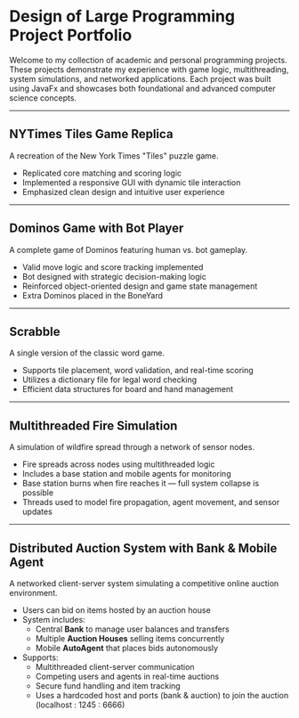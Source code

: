 # Design of Large Programming Project Portfolio

Welcome to my collection of academic and personal programming projects. These projects demonstrate my experience with game logic, multithreading, system simulations, and networked applications. Each project was built using JavaFx and showcases both foundational and advanced computer science concepts.

---

## NYTimes Tiles Game Replica
A recreation of the New York Times "Tiles" puzzle game.

- Replicated core matching and scoring logic
- Implemented a responsive GUI with dynamic tile interaction
- Emphasized clean design and intuitive user experience

---

## Dominos Game with Bot Player
A complete game of Dominos featuring human vs. bot gameplay.

- Valid move logic and score tracking implemented
- Bot designed with strategic decision-making logic
- Reinforced object-oriented design and game state management
- Extra Dominos placed in the BoneYard

---

## Scrabble
A single version of the classic word game.

- Supports tile placement, word validation, and real-time scoring
- Utilizes a dictionary file for legal word checking
- Efficient data structures for board and hand management

---

## Multithreaded Fire Simulation
A simulation of wildfire spread through a network of sensor nodes.

- Fire spreads across nodes using multithreaded logic
- Includes a base station and mobile agents for monitoring
- Base station burns when fire reaches it — full system collapse is possible
- Threads used to model fire propagation, agent movement, and sensor updates

---

## Distributed Auction System with Bank & Mobile Agent
A networked client-server system simulating a competitive online auction environment.

- Users can bid on items hosted by an auction house
- System includes:
  - Central **Bank** to manage user balances and transfers
  - Multiple **Auction Houses** selling items concurrently
  - Mobile **AutoAgent** that places bids autonomously
- Supports:
  - Multithreaded client-server communication
  - Competing users and agents in real-time auctions
  - Secure fund handling and item tracking
  - Uses a hardcoded host and ports (bank & auction) to join the auction (localhost : 1245 : 6666)


